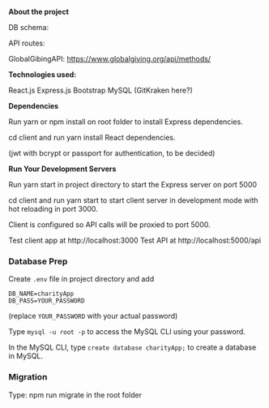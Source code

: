 
**About the project**

DB schema:

API routes:

GlobalGibingAPI: https://www.globalgiving.org/api/methods/

**Technologies used:**

React.js
Express.js
Bootstrap
MySQL
(GitKraken here?)

**Dependencies**

Run yarn or npm install on root folder to install Express dependencies.

cd client and run yarn install React dependencies.

(jwt with bcrypt or passport for authentication, to be decided)

**Run Your Development Servers**

Run yarn start in project directory to start the Express server on port 5000

cd client and run yarn start to start client server in development mode with hot reloading in port 3000.

Client is configured so API calls will be proxied to port 5000.

Test client app at http://localhost:3000
Test API at http://localhost:5000/api

### Database Prep

Create `.env` file in project directory and add

```
DB_NAME=charityApp
DB_PASS=YOUR_PASSWORD
```

(replace `YOUR_PASSWORD` with your actual password)

Type `mysql -u root -p` to access the MySQL CLI using your password.

In the MySQL CLI, type `create database charityApp;` to create a database in MySQL.

### Migration

Type: npm run migrate in the root folder
